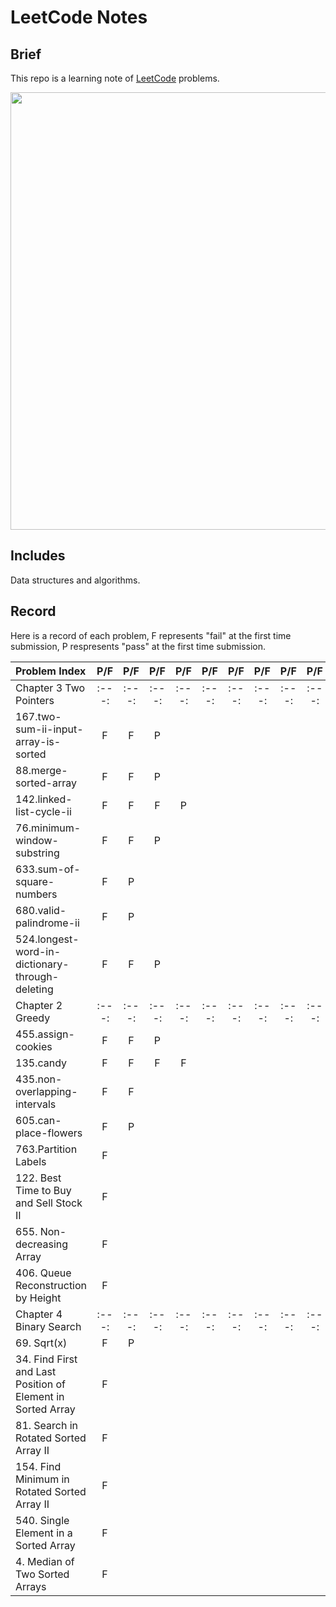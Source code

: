 # LeetCode Notes

## Brief
This repo is a learning note of [LeetCode](https://leetcode.com/) problems.

<p align="center">
  <img src="https://assets.leetcode.com/static_assets/public/webpack_bundles/images/logo-dark.e99485d9b.svg" width="700" align="middle">
</p>

## Includes
Data structures and algorithms.

## Record
Here is a record of each problem, F represents "fail" at the first time submission, P respresents "pass" at the first time submission.

| Problem Index                                               |  P/F  |  P/F  |  P/F  |  P/F  |  P/F  |  P/F  |  P/F  |  P/F  |  P/F  |  P/F  |  P/F  |  P/F  |
| :---------------------------------------------------------- | :---: | :---: | :---: | :---: | :---: | :---: | :---: | :---: | :---: | :---: | :---: | :---: |
| Chapter 3 Two Pointers                                      | :---: | :---: | :---: | :---: | :---: | :---: | :---: | :---: | :---: | :---: | :---: | :---: |
| 167.two-sum-ii-input-array-is-sorted                        |   F   |   F   |   P   |       |       |       |       |       |       |       |       |       |
| 88.merge-sorted-array                                       |   F   |   F   |   P   |       |       |       |       |       |       |       |       |       |
| 142.linked-list-cycle-ii                                    |   F   |   F   |   F   |   P   |       |       |       |       |       |       |       |       |
| 76.minimum-window-substring                                 |   F   |   F   |   P   |       |       |       |       |       |       |       |       |       |
| 633.sum-of-square-numbers                                   |   F   |   P   |       |       |       |       |       |       |       |       |       |       |
| 680.valid-palindrome-ii                                     |   F   |   P   |       |       |       |       |       |       |       |       |       |       |
| 524.longest-word-in-dictionary-through-deleting             |   F   |   F   |   P   |       |       |       |       |       |       |       |       |       |
| Chapter 2 Greedy                                            | :---: | :---: | :---: | :---: | :---: | :---: | :---: | :---: | :---: | :---: | :---: | :---: |
| 455.assign-cookies                                          |   F   |   F   |   P   |       |       |       |       |       |       |       |       |       |
| 135.candy                                                   |   F   |   F   |   F   |   F   |       |       |       |       |       |       |       |       |
| 435.non-overlapping-intervals                               |   F   |   F   |       |       |       |       |       |       |       |       |       |       |
| 605.can-place-flowers                                       |   F   |   P   |       |       |       |       |       |       |       |       |       |       |
| 763.Partition Labels                                        |   F   |       |       |       |       |       |       |       |       |       |       |       |
| 122. Best Time to Buy and Sell Stock II                     |   F   |       |       |       |       |       |       |       |       |       |       |       |
| 655. Non-decreasing Array                                   |   F   |       |       |       |       |       |       |       |       |       |       |       |
| 406. Queue Reconstruction by Height                         |   F   |       |       |       |       |       |       |       |       |       |       |       |
| Chapter 4 Binary Search                                     | :---: | :---: | :---: | :---: | :---: | :---: | :---: | :---: | :---: | :---: | :---: | :---: |
| 69. Sqrt(x)                                                 |   F   |   P   |       |       |       |       |       |       |       |       |       |       |
| 34. Find First and Last Position of Element in Sorted Array |   F   |       |       |       |       |       |       |       |       |       |       |       |
| 81. Search in Rotated Sorted Array II                       |   F   |       |       |       |       |       |       |       |       |       |       |       |
| 154. Find Minimum in Rotated Sorted Array II                |   F   |       |       |       |       |       |       |       |       |       |       |       |
| 540.  Single Element in a Sorted Array                      |   F   |       |       |       |       |       |       |       |       |       |       |       |
| 4. Median of Two Sorted Arrays                              |   F   |       |       |       |       |       |       |       |       |       |       |       |
